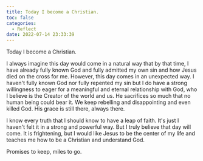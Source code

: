 ```yaml
---
title: Today I become a Christian.
toc: false
categories:
  - Reflect
date: 2022-07-14 23:33:39
---
```


Today I become a Christian.

<!--more-->

I always imagine this day would come in a natural way that by that time, I have already fully known God and fully admitted  my own sin and how Jesus died on the cross for me. However, this day comes in an unexpected way. I haven't fully known God nor fully repented my sin but I do have a strong willingness to eager for a meaningful and eternal relationship with God, who I believe is the Creator of the world and us. He sacrifices so much that no human being could bear it. We keep rebelling and disappointing and even killed God. His grace is still there, always there.

I know every truth that I should know to have a leap of faith. It's just I haven't felt it in a strong and powerful way. But I truly believe that day will come. It is frightening, but I would like Jesus to be the center of my life and teaches me how to be a Christian and understand God.

Promises to keep, miles to go.
